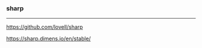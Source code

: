 ### sharp
---
https://github.com/lovell/sharp

https://sharp.dimens.io/en/stable/

```js
```

```
```

```
```


